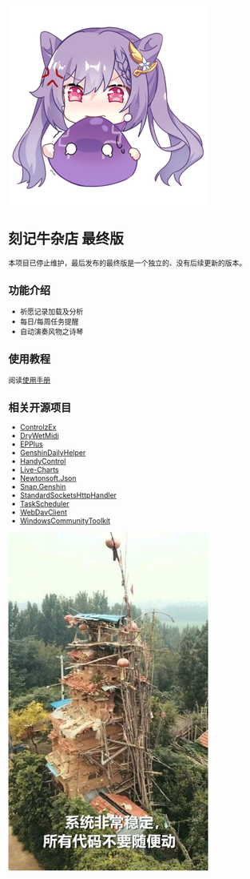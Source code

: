<img src="img/logo_nbg.png" width="400px" alt="logo" style="margin-left:0;" />

# 刻记牛杂店 最终版

本项目已停止维护，最后发布的最终版是一个独立的、没有后续更新的版本。

## 功能介绍

- 祈愿记录加载及分析
- 每日/每周任务提醒
- 自动演奏风物之诗琴

## 使用教程

阅读[使用手册](https://github.com/Scighost/KeqingNiuza/blob/main/Manual.md)

## 相关开源项目

- [ControlzEx](https://github.com/ControlzEx/ControlzEx)
- [DryWetMidi](https://github.com/melanchall/drywetmidi)
- [EPPlus](https://github.com/JanKallman/EPPlus)
- [GenshinDailyHelper](https://github.com/yinghualuowu/GenshinDailyHelper)
- [HandyControl](https://github.com/HandyOrg/HandyControl)
- [Live-Charts](https://github.com/Live-Charts/Live-Charts)
- [Newtonsoft.Json](https://github.com/JamesNK/Newtonsoft.Json)
- [Snap.Genshin](https://github.com/DGP-Studio/Snap.Genshin)
- [StandardSocketsHttpHandler](https://github.com/TalAloni/StandardSocketsHttpHandler)
- [TaskScheduler](https://github.com/dahall/taskscheduler)
- [WebDavClient](https://github.com/skazantsev/WebDavClient)
- [WindowsCommunityToolkit](https://github.com/CommunityToolkit/WindowsCommunityToolkit)


<img src="img/image-20211014080448738.png" alt="image-20211014080448738" width="400px" style="margin-left: 0;" />
